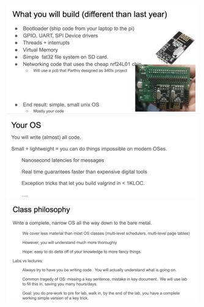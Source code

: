 ![Pasted image 20250107174208](attachments/Pasted%20image%2020250107174208.png)
![Pasted image 20250107174407](attachments/Pasted%20image%2020250107174407.png)
![Pasted image 20250107174440](attachments/Pasted%20image%2020250107174440.png)
